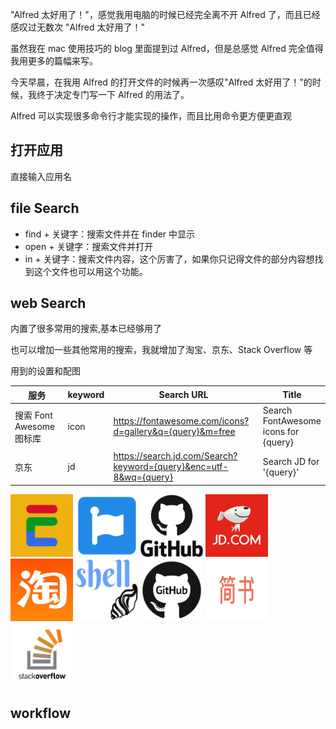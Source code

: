 

<style>
  th:nth-of-type(1) {
    width: 200px;
  }
  th:nth-of-type(2) {
    width: 60px;
  }
  th:nth-of-type(3) {
    width: 400px;
    white-space: no-wrap;
  }
  img {
    height: 100px;
    width: 100px;
  }
</style>


"Alfred 太好用了！"，感觉我用电脑的时候已经完全离不开 Alfred 了，而且已经感叹过无数次 "Alfred 太好用了！"

虽然我在 mac 使用技巧的 blog 里面提到过 Alfred，但是总感觉 Alfred 完全值得我用更多的篇幅来写。

今天早晨，在我用 Alfred 的打开文件的时候再一次感叹"Alfred 太好用了！"的时候，我终于决定专门写一下 Alfred 的用法了。

Alfred 可以实现很多命令行才能实现的操作，而且比用命令更方便更直观

## 打开应用
直接输入应用名

## file Search
 - find + 关键字：搜索文件并在 finder 中显示
 - open + 关键字：搜索文件并打开
 - in + 关键字：搜索文件内容，这个厉害了，如果你只记得文件的部分内容想找到这个文件也可以用这个功能。

## web Search
 内置了很多常用的搜索,基本已经够用了

 也可以增加一些其他常用的搜索，我就增加了淘宝、京东、Stack Overflow 等

 用到的设置和配图

|服务|keyword|Search URL|Title|
|---|---|---|---|
|搜索 Font Awesome 图标库|icon|https://fontawesome.com/icons?d=gallery&q={query}&m=free|Search FontAwesome icons for {query}|
|京东|jd|https://search.jd.com/Search?keyword={query}&enc=utf-8&wq={query}|Search JD for '{query}'|



 ![code-if-logo](../images/logos-for-setting-alfred-web-search/code-if.png)
 ![font-awesome-logo](../images/logos-for-setting-alfred-web-search/font-awesome.png)
 ![git-hub2-logo](../images/logos-for-setting-alfred-web-search/git-hub2.png)
 ![jingdong-logo](../images/logos-for-setting-alfred-web-search/jingdong.jpeg)
 ![taobao-logo](../images/logos-for-setting-alfred-web-search/taobao.jpeg )
 ![explainshell-logo](../images/logos-for-setting-alfred-web-search/explainshell.jpeg )
 ![git-hub-logo](../images/logos-for-setting-alfred-web-search/git-hub.png )
 ![jianshu-logo](../images/logos-for-setting-alfred-web-search/jianshu.png )
 ![stackoverflow-logo](../images/logos-for-setting-alfred-web-search/stackoverflow.png )

## workflow

